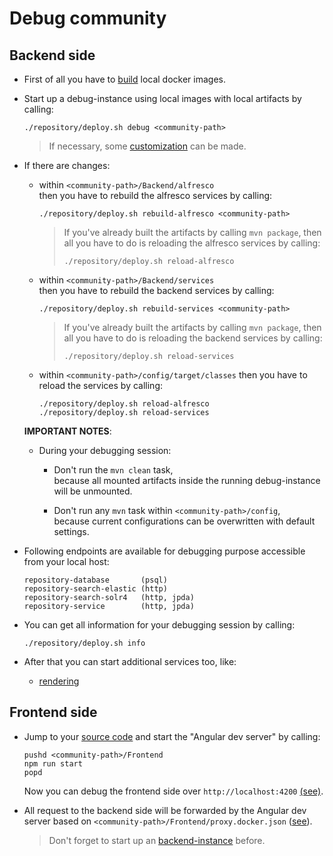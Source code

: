# Debug community

## Backend side
  
- First of all you have to [build](../../build/README.md) local docker images.

- Start up a debug-instance using local images with local artifacts by calling:

  ```
  ./repository/deploy.sh debug <community-path>
  ```       

  > If necessary, some [customization](../../../../common/README.md#customization) can be made. 
  
- If there are changes:

  * within `<community-path>/Backend/alfresco`  
    then you have to rebuild the alfresco services by calling:
  
    ```
    ./repository/deploy.sh rebuild-alfresco <community-path>
    ```       

    > If you've already built the artifacts by calling `mvn package`,
      then all you have to do is reloading the alfresco services by calling: 
    > ```
    > ./repository/deploy.sh reload-alfresco 
    > ```       

  * within `<community-path>/Backend/services`  
    then you have to rebuild the backend services by calling:
  
    ```
    ./repository/deploy.sh rebuild-services <community-path>
    ```       

    > If you've already built the artifacts by calling `mvn package`,
      then all you have to do is reloading the backend services by calling: 
    > ```
    > ./repository/deploy.sh reload-services 
    > ```       

  * within `<community-path>/config/target/classes`
    then you have to reload the services by calling:
  
    ```
    ./repository/deploy.sh reload-alfresco
    ./repository/deploy.sh reload-services
    ```       
           
  **IMPORTANT NOTES**:  
  
  * During your debugging session:
  
    - Don't run the `mvn clean` task,  
      because all mounted artifacts inside the running debug-instance will be unmounted.  

    - Don't run any `mvn` task within `<community-path>/config`,  
      because current configurations can be overwritten with default settings.       
  
- Following endpoints are available for debugging purpose accessible from your local host:

  ```
  repository-database       (psql)
  repository-search-elastic (http)
  repository-search-solr4   (http, jpda)
  repository-service        (http, jpda)
  ```

- You can get all information for your debugging session by calling:

  ```
  ./repository/deploy.sh info
  ```

- After that you can start additional services too, like:

  *  [rendering](../../../rendering/startup)       

## Frontend side

- Jump to your [source code](../../prerequisites/README.md#source-code) and start the "Angular dev server" by calling:  

  ```
  pushd <community-path>/Frontend
  npm run start
  popd
  ```       

  Now you can debug the frontend side over `http://localhost:4200` [(see)](https://code.visualstudio.com/docs/nodejs/angular-tutorial#_debugging-angular).  
   
- All request to the backend side will be forwarded by the Angular dev server
  based on `<community-path>/Frontend/proxy.docker.json` ([see](https://angular.io/guide/build#proxying-to-a-backend-server)).  
  
  > Don't forget to start up an [backend-instance](../../startup) before.
